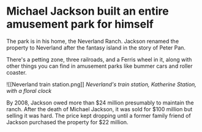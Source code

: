 # Michael Jackson built an entire amusement park for himself

The park is in his home, the Neverland Ranch. Jackson renamed the property to Neverland after the fantasy island in the story of Peter Pan.

There's a petting zone, three railroads, and a Ferris wheel in it, along with other things you can find in amusement parks like bummer cars and roller coaster.

![[Neverland train station.png]]
_Neverland's train station, Katherine Station, with a floral clock_

By 2008, Jackson owed more than $24 million presumably to maintain the ranch. After the death of Michael Jackson, it was sold for $100 million but selling it was hard. The price kept dropping until a former family friend of Jackson purchased the property for $22 million.